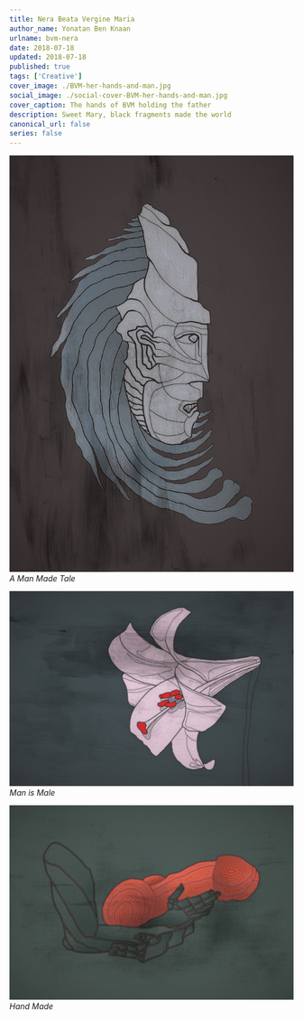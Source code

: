 ```yaml
---
title: Nera Beata Vergine Maria
author_name: Yonatan Ben Knaan
urlname: bvm-nera
date: 2018-07-18
updated: 2018-07-18
published: true
tags: ['Creative']
cover_image: ./BVM-her-hands-and-man.jpg
social_image: ./social-cover-BVM-her-hands-and-man.jpg
cover_caption: The hands of BVM holding the father
description: Sweet Mary, black fragments made the world
canonical_url: false
series: false
---
```



![bvm](./BVM-her-face.jpg)
*A Man Made Tale*

![bvm](./BVM-her-flower.jpg)
*Man is Male*

![bvm](./BVM-her-hands-and-man.jpg)
*Hand Made*













